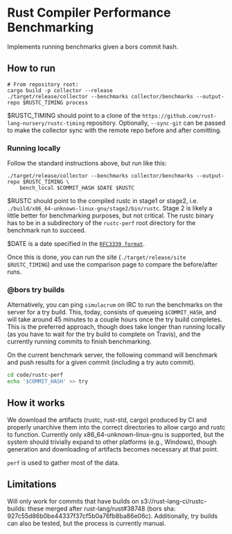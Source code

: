 # Rust Compiler Performance Benchmarking

Implements running benchmarks given a bors commit hash.

## How to run

```
# From repository root:
cargo build -p collector --release
./target/release/collector --benchmarks collector/benchmarks --output-repo $RUSTC_TIMING process
```

$RUSTC_TIMING should point to a clone of the `https://github.com/rust-lang-nursery/rustc-timing`
repository. Optionally, `--sync-git` can be passed to make the collector sync with the remote repo
before and after comitting.

### Running locally

Follow the standard instructions above, but run like this:

```
./target/release/collector --benchmarks collector/benchmarks --output-repo $RUSTC_TIMING \
    bench_local $COMMIT_HASH $DATE $RUSTC
```

$RUSTC should point to the compiled rustc in stage1 or stage2, i.e.
`./build/x86_64-unknown-linux-gnu/stage2/bin/rustc`. Stage 2 is likely a little better for
benchmarking purposes, but not critical. The rustc binary has to be in a subdirectory of the
`rustc-perf` root directory for the benchmark run to succeed.

$DATE is a date specified in the [`RFC3339 format`](https://www.ietf.org/rfc/rfc3339.txt).

Once this is done, you can run the site (`./target/release/site $RUSTC_TIMING`) and use the
comparison page to compare the before/after runs.

### @bors try builds

Alternatively, you can ping `simulacrum` on IRC to run the benchmarks on the server for a try build.
This, today, consists of queueing `$COMMIT_HASH`, and will take around 45 minutes to a couple hours
once the try build completes. This is the preferred approach, though does take longer than running
locally (as you have to wait for the try build to complete on Travis), and the currently running
commits to finish benchmarking.

On the current benchmark server, the following command will benchmark and push results for a given
commit (including a try auto commit).

```bash
cd code/rustc-perf
echo '$COMMIT_HASH' >> try
```

## How it works

We download the artifacts (rustc, rust-std, cargo) produced by CI and properly unarchive them into
the correct directories to allow cargo and rustc to function. Currently only
x86_64-unknown-linux-gnu is supported, but the system should trivially expand to other platforms
(e.g., Windows), though generation and downloading of artifacts becomes necessary at that point.

`perf` is used to gather most of the data.

## Limitations

Will only work for commits that have builds on s3://rust-lang-ci/rustc-builds: these merged after
rust-lang/rust#38748 (bors sha: 927c55d86b0be44337f37cf5b0a76fb8ba86e06c). Additionally, try builds
can also be tested, but the process is currently manual.
